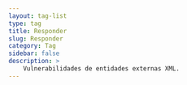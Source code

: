 ```yaml
---
layout: tag-list
type: tag
title: Responder
slug: Responder
category: Tag
sidebar: false
description: >
    Vulnerabilidades de entidades externas XML.
---
```

